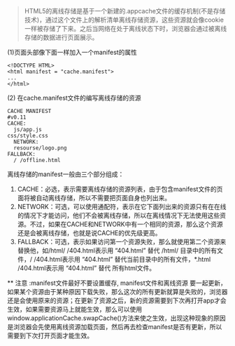 > HTML5的离线存储是基于一个新建的.appcache文件的缓存机制\(不是存储技术\)，通过这个文件上的解析清单离线存储资源，这些资源就会像cookie一样被存储了下来。之后当网络在处于离线状态下时，浏览器会通过被离线存储的数据进行页面展示。

\(1\)页面头部像下面一样加入一个manifest的属性

```
<!DOCTYPE HTML>
<html manifest = "cache.manifest">
...
</html>
```

\(2\) 在cache.manifest文件的编写离线存储的资源

```
CACHE MANIFEST
#v0.11
CACHE:
  js/app.js
css/style.css
  NETWORK:
  resourse/logo.png
FALLBACK:
  / /offline.html
```

离线存储的manifest一般由三个部分组成：

1. CACHE：必选，表示需要离线存储的资源列表，由于包含manifest文件的页面将被自动离线存储，所以不需要把页面自身也列出来。
2. NETWORK：可选，可以使用通配符，表示在它下面列出来的资源只有在在线的情况下才能访问，他们不会被离线存储，所以在离线情况下无法使用这些资源。不过，如果在CACHE和NETWORK中有一个相同的资源，那么这个资源还是会被离线存储，也就是说CACHE的优先级更高。
3. FALLBACK：可选，表示如果访问第一个资源失败，那么就使用第二个资源来替换他，如/html/ /404.html表示用 “404.html” 替代 /html/ 目录中的所有文件，/ /404.html表示用 “404.html” 替代当前目录中的所有文件，\*.html /404.html表示用 “404.html” 替代 所有html文件。

\*\* 注意 :manifest文件最好不要设置缓存, manifest文件和离线资源 要一起更新，如果某个资源由于某种原因下载失败，那么这次的所有更新就算是失败的，浏览器还是会使用原来的资源；在更新了资源之后，新的资源需要到下次再打开app才会生效，如果需要资源马上就能生效，那么可以使用window.applicationCache.swapCache\(\)方法来使之生效，出现这种现象的原因是浏览器会先使用离线资源加载页面，然后再去检查manifest是否有更新，所以需要到下次打开页面才能生效。



